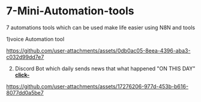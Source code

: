  # 7-Mini-Automation-tools
 7 automations tools which can be used make life easier using N8N and tools 

1)voice Automation tool

https://github.com/user-attachments/assets/0db0ac05-8eea-4396-aba3-c032d99dd7e7

2) Discord Bot which daily sends news that what happened "ON THIS DAY" [**click-**](https://discord.com/channels/1406624925376315422/1406624925728505947)

https://github.com/user-attachments/assets/17276206-977d-453b-b616-8077dd0a5be7


